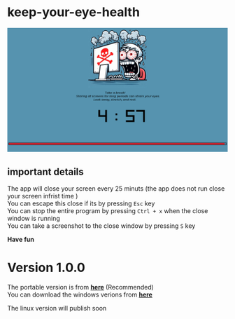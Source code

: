 # keep-your-eye-health

![alt text](out/screenshot.png)

## important details
The app will close your screen every 25 minuts (the app does not run close your screen infrist time )</br>
You can escape this close if its by pressing `Esc` key </br>
You can stop the entire program by pressing `Ctrl + x` when the close window is running</br>
You can take a screenshot to the close window by pressing `S` key 

**Have fun**

# Version 1.0.0

The portable version is from **[here](out/keep_your_eye_health_windows_portable.zip)** (Recommended)
</br>
You can download the windows verions from **[here](out/keep_your_eye_health_Windows.zip)**
</br>

The linux version will publish soon 

